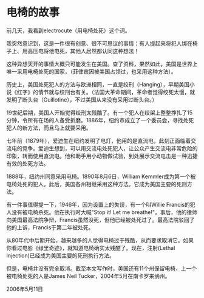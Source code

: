 # 电椅的故事

前几天，我看到electrocute（用电椅处死）这个词。

我突然意识到，这是一件很有创意、很不可思议的事情：有人提起来将犯人绑在椅子上、用高压电将他电死，其他人居然都认同这种想法！

这种异想天开的事情大概只可能发生在美国。查了资料，果然如此，美国是世界上唯一采用电椅处死的国家，（菲律宾因被美国占领过，也采用这种方法）。

历史上，美国处死犯人的方法与欧洲相同，一直是绞刑（Hanging），早期美国小说《红字》的情节就与绞刑台有关。（法国大革命期间，革命者觉得绞死太慢，就发明了断头台（Guillotine），不过美国从来没有采用过断头台。）

19世纪后期，美国人开始觉得绞刑太残酷了。有一个犯人在绞架上整整挣扎了15分钟，令所有在场的人备受折磨。1886年，纽约市成立了一个委员会，寻找处死犯人的新方法，而且马上就要采用。

七年前（1879年），爱迪生在纽约发明了电灯，他用的是直流电，此刻正面临着交流电的竞争。爱迪生想到，可以用交流电处死犯人，让公众产生交流电非常危险的印象，转而使用直流电。他和助手用小动物做试验，到处展示交流电击是一种迅捷有效的处死方法。

1888年，纽约州同意采用电椅。1890年8月6日，William Kemmler成为第一个被电椅处死的犯人。此后，美国各州相继采用这种方法。它成为美国主要的死刑方法。

有一件事值得提一下，1946年，因为设置上的失误，有一个叫Willie Francis的犯人没有被电椅杀死。他在执行时大喊"Stop it! Let me breathe!"。事后，他的律师向美国最高法院争辩，Francis虽然没死，但他已经被处死过了。最高法院驳回了他的上诉，Francis于第二年被处死。

从80年代中后期开始，越来越多的人觉得电椅过于残酷，从而要求取消它。如果你看过电影《绿里奇迹》，就知道电椅确实太残酷了。现在，注射(Lethal Injection)已经成为美国主要的死刑执行方法。

但是，电椅并没有完全取消。截至本文写作时，美国还有11个州保留电椅，上一个被电椅处死的人是James Neil Tucker，2004年5月在南卡罗来纳州。

2006年5月11日
